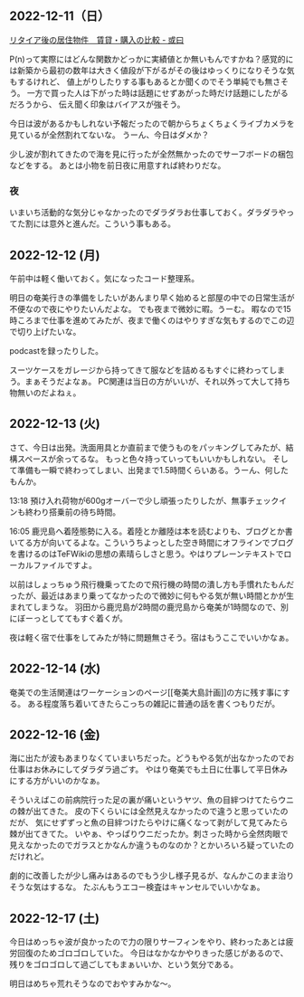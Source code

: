 ## 2022-12-11（日）

[リタイア後の居住物件　賃貸・購入の比較 - 或曰](https://blog2.issei.org/2022/12/10/wohnung-miete-vs-kaufen/)

P(n)って実際にはどんな関数かどっかに実績値とか無いもんですかね？感覚的には新築から最初の数年は大きく値段が下がるがその後はゆっくりになりそうな気もするけれど、
値上がりしたりする事もあるとか聞くのでそう単純でも無さそう。
一方で買った人は下がった時は話題にせずあがった時だけ話題にしたがるだろうから、
伝え聞く印象はバイアスが強そう。

今日は波があるかもしれない予報だったので朝からちょくちょくライブカメラを見ているが全然割れてないな。
うーん、今日はダメか？

少し波が割れてきたので海を見に行ったが全然無かったのでサーフボードの梱包などをする。
あとは小物を前日夜に用意すれば終わりだな。

### 夜

いまいち活動的な気分じゃなかったのでダラダラお仕事しておく。ダラダラやってた割には意外と進んだ。こういう事もある。

## 2022-12-12 (月)

午前中は軽く働いておく。気になったコード整理系。

明日の奄美行きの準備をしたいがあんまり早く始めると部屋の中での日常生活が不便なので夜にやりたいんだよな。
でも夜まで微妙に暇。うーむ。
暇なので15時ころまで仕事を進めてみたが、夜まで働くのはやりすぎな気もするのでこの辺で切り上げたいな。

podcastを録ったりした。

スーツケースをガレージから持ってきて服などを詰めるもすぐに終わってしまう。まぁそうだよなぁ。
PC関連は当日の方がいいが、それ以外って大して持ち物無いのだよねぇ。

## 2022-12-13 (火)

さて、今日は出発。洗面用具とか直前まで使うものをパッキングしてみたが、結構スペースが余ってるな。
もっと色々持っていってもいいかもしれない。
そして準備も一瞬で終わってしまい、出発まで1.5時間くらいある。うーん、何したもんか。

13:18 預け入れ荷物が600gオーバーで少し頑張ったりしたが、無事チェックインも終わり搭乗前の待ち時間。

16:05 鹿児島へ着陸態勢に入る。着陸とか離陸は本を読むよりも、ブログとか書いてる方が向いてるよな。こういうちよっとした空き時間にオフラインでブログを書けるのはTeFWikiの思想の素晴らしさと思う。やはりプレーンテキストでローカルファイルですよ。

以前はしょっちゅう飛行機乗ってたので飛行機の時間の潰し方も手慣れたもんだったが、最近はあまり乗ってなかったので微妙に何もやる気が無い時間とかが生まれてしまうな。
羽田から鹿児島が2時間の鹿児島から奄美が1時間なので、別にぼーっとしててもすぐ着くが。

夜は軽く宿で仕事をしてみたが特に問題無さそう。宿はもうここでいいかなぁ。

## 2022-12-14 (水)

奄美での生活関連はワーケーションのページ[[奄美大島計画]]の方に残す事にする。
ある程度落ち着いてきたらこっちの雑記に普通の話を書くつもりだが。

## 2022-12-16 (金)

海に出たが波もあまりなくていまいちだった。どうもやる気が出なかったのでお仕事はお休みにしてダラダラ過ごす。
やはり奄美でも土日に仕事して平日休みにする方がいいのかなぁ。

そういえばこの前病院行った足の裏が痛いというヤツ、魚の目絆つけてたらウニの棘が出てきた。
皮の下くらいには全然見えなかったので違うと思っていたのだが、
気にせずずっと魚の目絆つけたらやけに痛くなって剥がして見てみたら棘が出てきてた。
いやぁ、やっぱりウニだったか。刺さった時から全然肉眼で見えなかったのでガラスとかなんか違うものなのか？とかいろいろ疑っていたのだけれど。

劇的に改善したが少し痛みはあるのでもう少し様子見るが、なんかこのまま治りそうな気はするな。
たぶんもうエコー検査はキャンセルでいいかなぁ。

## 2022-12-17 (土)

今日はめっちゃ波が良かったので力の限りサーフィンをやり、終わったあとは疲労回復のためゴロゴロしていた。
今日はなかなかやりきった感じがあるので、残りをゴロゴロして過ごしてもまぁいいか、という気分である。

明日はめちゃ荒れそうなのでおやすみかな〜。